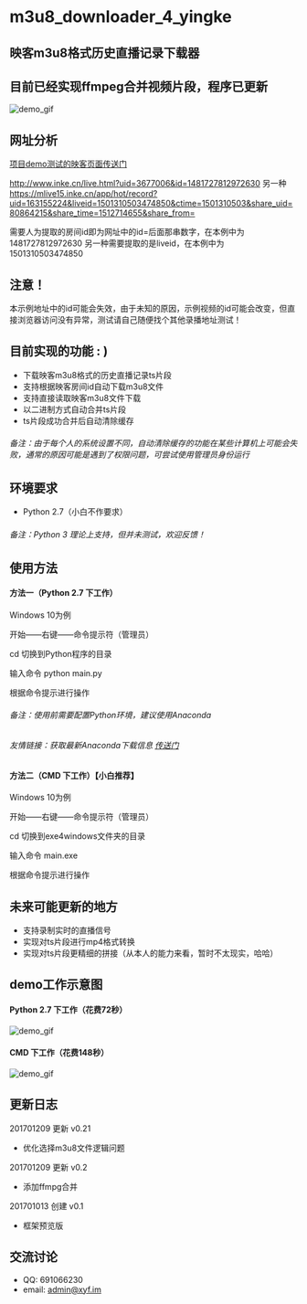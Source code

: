 # m3u8_downloader_4_yingke
## 映客m3u8格式历史直播记录下载器
## 目前已经实现ffmpeg合并视频片段，程序已更新
![demo_gif](/img/demo4python.gif)

网址分析
------------
[项目demo测试的映客页面传送门](http://www.inke.cn/live.html?uid=3677006&id=1481727812972630)

http://www.inke.cn/live.html?uid=3677006&id=1481727812972630
另一种
https://mlive15.inke.cn/app/hot/record?uid=163155224&liveid=1501310503474850&ctime=1501310503&share_uid=80864215&share_time=1512714655&share_from=

需要人为提取的房间id即为网址中的id=后面那串数字，在本例中为1481727812972630
另一种需要提取的是liveid，在本例中为1501310503474850
## 注意！
本示例地址中的id可能会失效，由于未知的原因，示例视频的id可能会改变，但直接浏览器访问没有异常，测试请自己随便找个其他录播地址测试！

目前实现的功能 : )
------------
- 下载映客m3u8格式的历史直播记录ts片段
- 支持根据映客房间id自动下载m3u8文件
- 支持直接读取映客m3u8文件下载
- 以二进制方式自动合并ts片段
- ts片段成功合并后自动清除缓存

###### 备注：由于每个人的系统设置不同，自动清除缓存的功能在某些计算机上可能会失败，通常的原因可能是遇到了权限问题，可尝试使用管理员身份运行

环境要求
------------
- Python 2.7（小白不作要求）

###### 备注：Python 3 理论上支持，但并未测试，欢迎反馈！


使用方法
------------

#### 方法一（Python 2.7 下工作）
Windows 10为例

开始——右键——命令提示符（管理员）

cd 切换到Python程序的目录

输入命令 python main.py

根据命令提示进行操作

###### 备注：使用前需要配置Python环境，建议使用Anaconda
###### 友情链接：获取最新Anaconda下载信息 [传送门](https://www.continuum.io/downloads)

#### 方法二（CMD 下工作）【小白推荐】
Windows 10为例

开始——右键——命令提示符（管理员）

cd 切换到exe4windows文件夹的目录

输入命令 main.exe

根据命令提示进行操作

未来可能更新的地方
----------
- 支持录制实时的直播信号
- 实现对ts片段进行mp4格式转换
- 实现对ts片段更精细的拼接（从本人的能力来看，暂时不太现实，哈哈）

demo工作示意图
-----------

#### Python 2.7 下工作（花费72秒）
![demo_gif](/img/demo4python.gif)

#### CMD 下工作（花费148秒）
![demo_gif](/img/demo4cmd.gif)

更新日志
-----------
201701209 更新 v0.21
- 优化选择m3u8文件逻辑问题

201701209 更新 v0.2
- 添加ffmpg合并

201701013 创建 v0.1
- 框架预览版

交流讨论
----------
- QQ: 691066230
- email: admin@xyf.im
